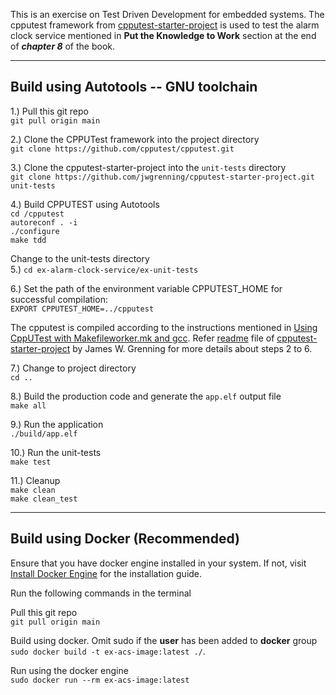 This is an exercise on Test Driven Development for embedded systems. The cpputest framework from [cpputest-starter-project](https://github.com/jwgrenning/cpputest-starter-project) is used to test the alarm clock service mentioned in **Put the Knowledge to Work** section at the end of ***chapter 8*** of the book.<br />

---
## **Build using Autotools -- GNU toolchain**

1.) Pull this git repo <br />
```git pull origin main```

2.) Clone the CPPUTest framework into the project directory <br />
```git clone https://github.com/cpputest/cpputest.git```

3.) Clone the cpputest-starter-project into the ```unit-tests``` directory <br />
```git clone https://github.com/jwgrenning/cpputest-starter-project.git unit-tests```


4.) Build CPPUTEST using Autotools <br />
```cd /cpputest``` <br />
```autoreconf . -i``` <br />
```./configure``` <br />
```make tdd```

Change to the unit-tests directory <br />
5.) ```cd ex-alarm-clock-service/ex-unit-tests```

6.) Set the path of the environment variable CPPUTEST_HOME for successful compilation: <br >
```EXPORT CPPUTEST_HOME=../cpputest```

The cpputest is compiled according to the instructions mentioned in [Using CppUTest with Makefileworker.mk and gcc](https://cpputest.github.io/). Refer [readme](https://github.com/jwgrenning/cpputest-starter-project/blob/master/readme/cpputest-starter-kit-readme.pdf) file of [cpputest-starter-project](https://github.com/jwgrenning/cpputest-starter-project) by James W. Grenning for more details about  steps 2 to 6.

7.) Change to project directory <br />
```cd ..```

8.) Build the production code and generate the ```app.elf``` output file <br />
```make all``` 

9.) Run the application <br />
```./build/app.elf``` 

10.) Run the unit-tests<br />
```make test```

11.) Cleanup <br />
```make clean```<br />
```make clean_test```

---

## **Build using Docker (Recommended)**

Ensure that you have docker engine installed in your system. If not, visit [Install Docker Engine](https://docs.docker.com/engine/install/) for the installation guide.

Run the following commands in the terminal

Pull this git repo <br />
```git pull origin main```

Build using docker. Omit sudo if the **user** has been added to **docker** group <br />
```sudo docker build -t ex-acs-image:latest ./```. <br /> 

Run using the docker engine <br />
```sudo docker run --rm ex-acs-image:latest```